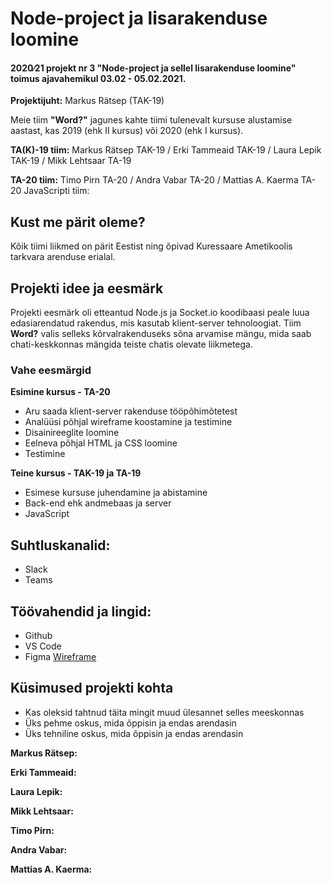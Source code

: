 # Node-project ja lisarakenduse loomine
#### 2020∕21 projekt nr 3 "Node-project ja sellel lisarakenduse loomine" toimus ajavahemikul 03.02 - 05.02.2021.

**Projektijuht:** Markus Rätsep (TAK-19)

Meie tiim **"Word?"** jagunes kahte tiimi tulenevalt kursuse alustamise aastast, kas 2019 (ehk II kursus) või 2020 (ehk I kursus). 

**TA(K)-19 tiim:** 
Markus Rätsep TAK-19 / Erki Tammeaid TAK-19 / Laura Lepik TAK-19 / Mikk Lehtsaar TA-19 

**TA-20 tiim:**
Timo Pirn TA-20 / Andra Vabar TA-20 / Mattias A. Kaerma TA-20
JavaScripti tiim:

## Kust me pärit oleme?
Kõik tiimi liikmed on pärit Eestist ning õpivad Kuressaare Ametikoolis tarkvara arenduse erialal.

## Projekti idee ja eesmärk
Projekti eesmärk oli etteantud Node.js ja Socket.io koodibaasi peale luua edasiarendatud rakendus, mis kasutab klient-server tehnoloogiat. 
Tiim **Word?** valis selleks kõrvalrakenduseks sõna arvamise mängu, mida saab chati-keskkonnas mängida teiste chatis olevate liikmetega.

### Vahe eesmärgid
**Esimine kursus - TA-20**
 - Aru saada klient-server rakenduse tööpõhimõtetest
 - Analüüsi põhjal wireframe koostamine ja testimine
 - Disainireeglite loomine
 - Eelneva põhjal HTML ja CSS loomine
 - Testimine
 
**Teine kursus - TAK-19 ja TA-19**
 - Esimese kursuse juhendamine ja abistamine
 - Back-end ehk andmebaas ja server
 - JavaScript

## Suhtluskanalid: 
- Slack
- Teams

## Töövahendid ja lingid: 
- Github
- VS Code
- Figma [Wireframe](https://www.figma.com/proto/Live3cD0KFTNqMM44Go2nt/Wireframe?node-id=497%3A792&scaling=scale-down)


## Küsimused projekti kohta
 - Kas oleksid tahtnud täita mingit muud ülesannet selles meeskonnas
 - Üks pehme oskus, mida õppisin ja endas arendasin
 - Üks tehniline oskus, mida õppisin ja endas arendasin

**Markus Rätsep:**

**Erki Tammeaid:**

**Laura Lepik:**

**Mikk Lehtsaar:**

**Timo Pirn:**

**Andra Vabar:**

**Mattias A. Kaerma:**


